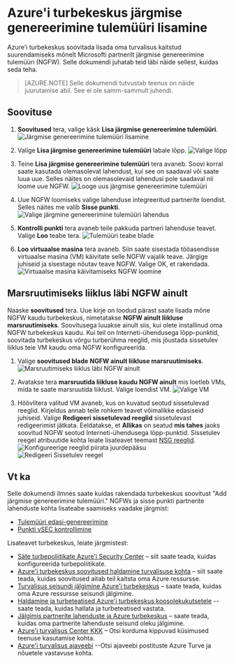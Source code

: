 <properties
   pageTitle="Lisada järgmise genereerimine tulemüüri Azure'i turbekeskus | Microsoft Azure'i"
   description="Selle dokumendi näitab, kuidas rakendada Azure'i turbekeskus **lisamine järgmise genereerimine tulemüür** ja **marsruutimiseks traffice NGFW ainult kaudu**."
   services="security-center"
   documentationCenter="na"
   authors="TerryLanfear"
   manager="MBaldwin"
   editor=""/>

<tags
   ms.service="security-center"
   ms.devlang="na"
   ms.topic="article"
   ms.tgt_pltfrm="na"
   ms.workload="na"
   ms.date="10/26/2016"
   ms.author="terrylan"/>

# <a name="add-a-next-generation-firewall-in-azure-security-center"></a>Azure'i turbekeskus järgmise genereerimine tulemüüri lisamine

Azure'i turbekeskus soovitada lisada oma turvalisus kaitstud suurendamiseks mõnelt Microsofti partnerilt järgmise genereerimine tulemüüri (NGFW). Selle dokumendi juhatab teid läbi näide sellest, kuidas seda teha.

> [AZURE.NOTE] Selle dokumendi tutvustab teenus on näide juurutamise abil.  See ei ole samm-sammult juhendi.

## <a name="implement-the-recommendation"></a>Soovituse

1. **Soovitused** tera, valige käsk **Lisa järgmise genereerimine tulemüüri**.
![Järgmise genereerimine tulemüüri lisamine][1]

2. Valige **Lisa järgmise genereerimine tulemüüri** labale lõpp.
![Valige lõpp][2]

3. Teine **Lisa järgmise genereerimine tulemüüri** tera avaneb. Soovi korral saate kasutada olemasolevat lahendust, kui see on saadaval või saate luua uue. Selles näites on olemasolevaid lahendusi pole saadaval nii loome uue NGFW.
![Looge uus järgmise genereerimine tulemüüri][3]

4. Uue NGFW loomiseks valige lahenduse integreeritud partnerite loendist. Selles näites me valib **Sisse punkti**.
![Valige järgmine genereerimine tulemüüri lahendus][4]

5. **Kontrolli punkti** tera avaneb teile pakkuda partneri lahenduse teavet. Valige **Loo** teabe tera.
![Tulemüüri teabe blade][5]

6. **Loo virtuaalse masina** tera avaneb. Siin saate sisestada tööasendisse virtuaalse masina (VM) käivitate selle NGFW vajalik teave. Järgige juhiseid ja sisestage nõutav teave NGFW. Valige OK, et rakendada.
![Virtuaalse masina käivitamiseks NGFW loomine][6]

## <a name="route-traffic-through-ngfw-only"></a>Marsruutimiseks liiklus läbi NGFW ainult

Naaske **soovitused** tera. Uue kirje on loodud pärast saate lisada mõne NGFW kaudu turbekeskus, nimetatakse **NGFW ainult liikluse marsruutimiseks**. Soovitusega luuakse ainult siis, kui olete installinud oma NGFW turbekeskus kaudu. Kui teil on Interneti-ühendusega lõpp-punktid, soovitada turbekeskus võrgu turberühma reeglid, mis jõustada sissetulev liiklus teie VM kaudu oma NGFW konfigureerida.

1. Valige **soovitused blade** **NGFW ainult liikluse marsruutimiseks**.
![Marsruutimiseks liiklus läbi NGFW ainult][7]

2. Avatakse tera **marsruutida liikluse kaudu NGFW ainult** mis loetleb VMs, mida te saate marsruutida liiklust. Valige loendist VM.
![Valige VM][8]

3. Höövlitera valitud VM avaneb, kus on kuvatud seotud sissetulevad reeglid. Kirjeldus annab teile rohkem teavet võimalikke edasiseid juhiseid. Valige **Redigeeri sissetulevad reeglid** sissetulevast redigeerimist jätkata. Eeldatakse, et **Allikas** on seatud **mis tahes** jaoks soovitud NGFW seotud Interneti-ühendusega lõpp-punktid. Sissetulev reegel atribuutide kohta leiate lisateavet teemast [NSG reeglid](../virtual-network/virtual-networks-nsg.md#nsg-rules).
![Konfigureerige reeglid piirata juurdepääsu][9]
![Redigeeri Sissetulev reegel][10]

## <a name="see-also"></a>Vt ka

Selle dokumendi ilmnes saate kuidas rakendada turbekeskus soovitust "Add järgmise genereerimine tulemüüri." NGFWs ja sisse punkti partnerite lahenduste kohta lisateabe saamiseks vaadake järgmist:

- [Tulemüüri edasi-genereerimine](https://en.wikipedia.org/wiki/Next-Generation_Firewall)
- [Punkti vSEC kontrollimine](https://azure.microsoft.com/marketplace/partners/checkpoint/check-point-r77-10/)

Lisateavet turbekeskus, leiate järgmistest:

- [Säte turbepoliitikate Azure'i Security Center](security-center-policies.md) – siit saate teada, kuidas konfigureerida turbepoliitikate.
- [Azure'i turbekeskus soovitused haldamine turvalisuse kohta](security-center-recommendations.md) – siit saate teada, kuidas soovitused aitab teil kaitsta oma Azure ressursse.
- [Turvalisus seisundi jälgimine Azure'i turbekeskus](security-center-monitoring.md) – saate teada, kuidas oma Azure ressursse seisundi jälgimine.
- [Haldamine ja turbeteatised Azure'i turbekeskus koosolekukutsetele](security-center-managing-and-responding-alerts.md) --saate teada, kuidas hallata ja turbeteatised vastata.
- [Jälgimis partnerite lahenduste ja Azure turbekeskus](security-center-partner-solutions.md) – saate teada, kuidas oma partnerite lahenduste seisund oleku jälgimine.
- [Azure'i turvalisus Center KKK](security-center-faq.md) – Otsi korduma kippuvad küsimused teenuse kasutamise kohta.
- [Azure'i turvalisus ajaveebi](http://blogs.msdn.com/b/azuresecurity/) --Otsi ajaveebi postituste Azure Turve ja nõuetele vastavuse kohta.

<!--Image references-->
[1]: ./media/security-center-add-next-gen-firewall/add-next-gen-firewall.png
[2]: ./media/security-center-add-next-gen-firewall/select-an-endpoint.png
[3]: ./media/security-center-add-next-gen-firewall/create-new-next-gen-firewall.png
[4]: ./media/security-center-add-next-gen-firewall/select-next-gen-firewall.png
[5]: ./media/security-center-add-next-gen-firewall/firewall-solution-info-blade.png
[6]: ./media/security-center-add-next-gen-firewall/create-virtual-machine.png
[7]: ./media/security-center-add-next-gen-firewall/route-traffic-through-ngfw.png
[8]: ./media/security-center-add-next-gen-firewall/select-vm.png
[9]: ./media/security-center-add-next-gen-firewall/configure-rules-to-limit-access.png
[10]: ./media/security-center-add-next-gen-firewall/edit-inbound-rule.png
